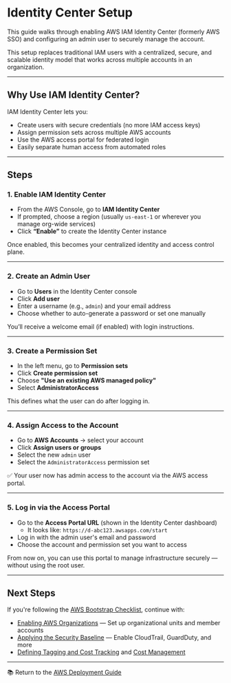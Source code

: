 # Identity Center Setup

This guide walks through enabling AWS IAM Identity Center (formerly AWS SSO) and configuring an admin user to securely manage the account.

This setup replaces traditional IAM users with a centralized, secure, and scalable identity model that works across multiple accounts in an organization.

---

## Why Use IAM Identity Center?

IAM Identity Center lets you:

- Create users with secure credentials (no more IAM access keys)
- Assign permission sets across multiple AWS accounts
- Use the AWS access portal for federated login
- Easily separate human access from automated roles

---

## Steps

### 1. Enable IAM Identity Center

- From the AWS Console, go to **IAM Identity Center**
- If prompted, choose a region (usually `us-east-1` or wherever you manage org-wide services)
- Click **“Enable”** to create the Identity Center instance

Once enabled, this becomes your centralized identity and access control plane.

---

### 2. Create an Admin User

- Go to **Users** in the Identity Center console
- Click **Add user**
- Enter a username (e.g., `admin`) and your email address
- Choose whether to auto-generate a password or set one manually

You’ll receive a welcome email (if enabled) with login instructions.

---

### 3. Create a Permission Set

- In the left menu, go to **Permission sets**
- Click **Create permission set**
- Choose **"Use an existing AWS managed policy"**
- Select **AdministratorAccess**

This defines what the user can do after logging in.

---

### 4. Assign Access to the Account

- Go to **AWS Accounts** → select your account
- Click **Assign users or groups**
- Select the new `admin` user
- Select the `AdministratorAccess` permission set

✅ Your user now has admin access to the account via the AWS access portal.

---

### 5. Log in via the Access Portal

- Go to the **Access Portal URL** (shown in the Identity Center dashboard)
  - It looks like: `https://d-abc123.awsapps.com/start`
- Log in with the admin user's email and password
- Choose the account and permission set you want to access

From now on, you can use this portal to manage infrastructure securely — without using the root user.

---

## Next Steps

If you're following the [AWS Bootstrap Checklist](../bootstrap-checklist.md), continue with:

- [Enabling AWS Organizations](../org-structure/README.md) — Set up organizational units and member accounts
- [Applying the Security Baseline](../security-baseline/README.md) — Enable CloudTrail, GuardDuty, and more
- [Defining Tagging and Cost Tracking](../tagging-policy/README.md) and [Cost Management](../cost-management/README.md)

---

📚 Return to the [AWS Deployment Guide](../README.md)
